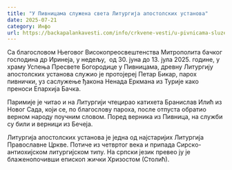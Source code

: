 ```yaml
---
title: "У Пивницама служена света Литургија апостолских установа"
date: 2025-07-21
category: Инфо
url: https://backapalankavesti.com/info/crkvene-vesti/u-pivnicama-sluzena-sveta-liturgija-apostolskih-ustanova-2/
---
```


Са благословом Његовог Високопреосвештенства Митрополита бачког господина др Иринеја, у недељу,  од 30. јуна до 13. јула 2025. године, у храму Успења Пресвете Богородице у Пивницама, древну Литургију апостолских установа служио је протојереј Петар Бикар, парох пивнички, уз саслужење ђакона Ненада Еркмана из Турије како преноси Eпархија Бачка.

Паримије је читао и на Литургији чтецирао катихета Бранислав Илић из Новог Сада, који се, по благослову пароха, после отпуста обратио верном народу поучним словом. Поред верника из Пивница, на служби су били и верници из Бечеја.

Литургија апостолских установа је једна од најстаријих Литургија Православне Цркве. Потиче из четвртог века и припада Сирско-антиохијском литургијском типу. На српски језик превео ју је блаженопочивши епископ жички Хризостом (Столић).
